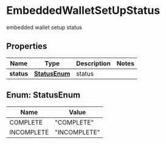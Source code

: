 

# EmbeddedWalletSetUpStatus

embedded wallet setup status

## Properties

| Name | Type | Description | Notes |
|------------ | ------------- | ------------- | -------------|
|**status** | [**StatusEnum**](#StatusEnum) | status |  |



## Enum: StatusEnum

| Name | Value |
|---- | -----|
| COMPLETE | &quot;COMPLETE&quot; |
| INCOMPLETE | &quot;INCOMPLETE&quot; |



